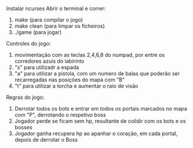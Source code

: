 Instalar ncurses
Abrir o terminal e correr:
  1. make (para compilar o jogo)
  2. make clean (para limpar os ficheiros)
  3. ./game (para jogar)

Controles do jogo:
  1. movimentação com as teclas 2,4,6,8 do numpad, por entre os corredores azuis do labirinto
  2. "s" para utilizadr a espada
  3. "a" para utilizar a pistola, com um numero de balas que poderão ser recarregadas nas posições do mapa com "B"
  4. "t" para utilizar a torcha e aumentar o raio de visão

Regras do jogo:
  1. Derrotar todos os bots e entrar em todos os portais marcados no mapa com "P", derrotando o respetivo boss
  2. Jogador perde se ficam sem hp, resultante de colidir com os bots e os bosses
  3. Jogador ganha recupera hp ao apanhar o coração, em cada portal, depois de derrotar o Boss
   
